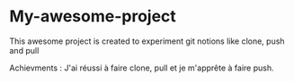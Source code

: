 # My-awesome-project

This awesome project is created to experiment git notions like clone, push and pull

Achievments : J'ai réussi à faire clone, pull et je m'apprête à faire push.
